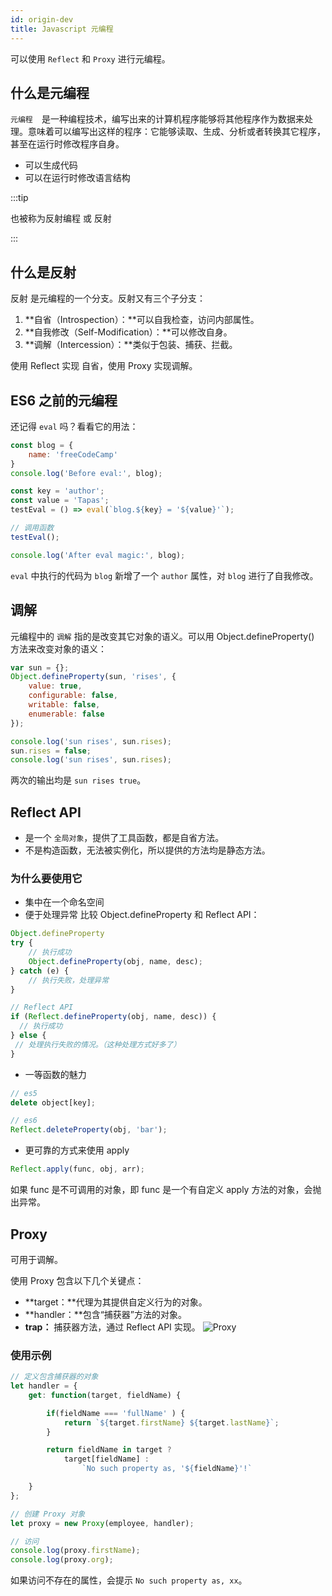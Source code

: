 ```yaml
---
id: origin-dev
title: Javascript 元编程
---
```


可以使用 `Reflect` 和 `Proxy` 进行元编程。

## 什么是元编程

`元编程  `是一种编程技术，编写出来的计算机程序能够将其他程序作为数据来处理。意味着可以编写出这样的程序：它能够读取、生成、分析或者转换其它程序，甚至在运行时修改程序自身。

* 可以生成代码
* 可以在运行时修改语言结构

:::tip

也被称为反射编程 或 反射

:::

## 什么是反射

反射  是元编程的一个分支。反射又有三个子分支：

1. **自省（Introspection）：**可以自我检查，访问内部属性。
2. **自我修改（Self-Modification）：**可以修改自身。
3. **调解（Intercession）：**类似于包装、捕获、拦截。

使用 Reflect 实现 自省，使用 Proxy 实现调解。

## ES6 之前的元编程

还记得  `eval`  吗？看看它的用法：

```javascript
const blog = {
    name: 'freeCodeCamp'
}
console.log('Before eval:', blog);

const key = 'author';
const value = 'Tapas';
testEval = () => eval(`blog.${key} = '${value}'`);

// 调用函数
testEval();

console.log('After eval magic:', blog);
```

`eval` 中执行的代码为 `blog` 新增了一个 `author` 属性，对 `blog` 进行了自我修改。

## 调解

元编程中的  `调解`  指的是改变其它对象的语义。可以用  Object.defineProperty()  方法来改变对象的语义：

```javascript
var sun = {};
Object.defineProperty(sun, 'rises', {
    value: true,
    configurable: false,
    writable: false,
    enumerable: false
});

console.log('sun rises', sun.rises);
sun.rises = false;
console.log('sun rises', sun.rises);
```

两次的输出均是 `sun rises true`。

## Reflect API

* 是一个 `全局对象`，提供了工具函数，都是自省方法。
* 不是构造函数，无法被实例化，所以提供的方法均是静态方法。

### 为什么要使用它

* 集中在一个命名空间
* 便于处理异常
比较 Object.defineProperty 和 Reflect API：

```javascript
Object.defineProperty
try {
    // 执行成功 
    Object.defineProperty(obj, name, desc);
} catch (e) {
    // 执行失败，处理异常
}

// Reflect API
if (Reflect.defineProperty(obj, name, desc)) {
  // 执行成功
} else {
 // 处理执行失败的情况。（这种处理方式好多了）
}
```

* 一等函数的魅力
```javascript
// es5
delete object[key];

// es6
Reflect.deleteProperty(obj, 'bar');
```

* 更可靠的方式来使用 apply
```javascript
Reflect.apply(func, obj, arr);
```
如果 func 是不可调用的对象，即 func 是一个有自定义 apply 方法的对象，会抛出异常。

## Proxy

可用于调解。

使用 Proxy 包含以下几个关键点：
* **target：**代理为其提供自定义行为的对象。
* **handler：**包含“捕获器”方法的对象。
* **trap：** 捕获器方法，通过 Reflect API 实现。
![Proxy](http://ypyun.ywhoo.cn/assets/20210119104157.png)

### 使用示例

```javascript
// 定义包含捕获器的对象
let handler = {
    get: function(target, fieldName) {        

        if(fieldName === 'fullName' ) {
            return `${target.firstName} ${target.lastName}`;
        }

        return fieldName in target ?
            target[fieldName] :
                `No such property as, '${fieldName}'!`

    }
};

// 创建 Proxy 对象
let proxy = new Proxy(employee, handler);

// 访问
console.log(proxy.firstName);
console.log(proxy.org);
```

如果访问不存在的属性，会提示 `No such property as, xx`。
